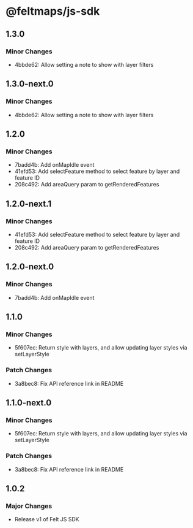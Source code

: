 # @feltmaps/js-sdk

## 1.3.0

### Minor Changes

- 4bbde62: Allow setting a note to show with layer filters

## 1.3.0-next.0

### Minor Changes

- 4bbde62: Allow setting a note to show with layer filters

## 1.2.0

### Minor Changes

- 7badd4b: Add onMapIdle event
- 41efd53: Add selectFeature method to select feature by layer and feature ID
- 208c492: Add areaQuery param to getRenderedFeatures

## 1.2.0-next.1

### Minor Changes

- 41efd53: Add selectFeature method to select feature by layer and feature ID
- 208c492: Add areaQuery param to getRenderedFeatures

## 1.2.0-next.0

### Minor Changes

- 7badd4b: Add onMapIdle event

## 1.1.0

### Minor Changes

- 5f607ec: Return style with layers, and allow updating layer styles via setLayerStyle

### Patch Changes

- 3a8bec8: Fix API reference link in README

## 1.1.0-next.0

### Minor Changes

- 5f607ec: Return style with layers, and allow updating layer styles via setLayerStyle

### Patch Changes

- 3a8bec8: Fix API reference link in README

## 1.0.2

### Major Changes

- Release v1 of Felt JS SDK
